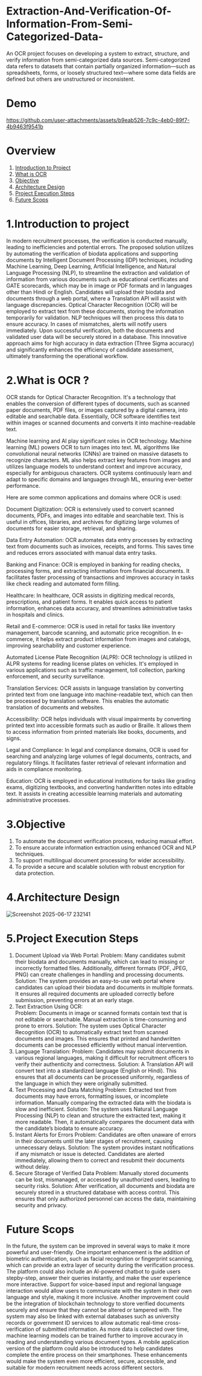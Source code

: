 # Extraction-And-Verification-Of-Information-From-Semi-Categorized-Data-
An OCR project focuses on developing a system to extract, structure, and verify information from semi-categorized data sources. Semi-categorized data refers to datasets that contain partially organized information—such as spreadsheets, forms, or loosely structured text—where some data fields are defined but others are unstructured or inconsistent.

# Demo

https://github.com/user-attachments/assets/b9eab526-7c9c-4eb0-89f7-4b9463f9541b


# Overview
1. [Introduction to Project](#intro)
2. [What is OCR](#ocr)
3. [Objective](#goal)
4. [Architecture Design](#archi)
5. [Project Execution Steps](#execute)
6. [Future Scops](#future)
   
# 1.Introduction to project
<a name="intro"></a>

In modern recruitment processes, the verification is conducted manually, leading to inefficiencies and potential errors. The proposed solution utilizes by automating the verification of biodata applications and supporting documents by Intelligent Document Processing (IDP) techniques, including Machine Learning, Deep Learning, Artificial Intelligence, and Natural Language Processing (NLP), to streamline the extraction and validation of information from various documents such as educational certificates and GATE scorecards, which may be in image or PDF formats and in languages other than Hindi or English. Candidates will upload their biodata and documents through a web portal, where a Translation API will assist with language discrepancies. Optical Character Recognition (OCR) will be employed to extract text from these documents, storing the information temporarily for validation. NLP techniques will then process this data to ensure accuracy. In cases of mismatches, alerts will notify users immediately. Upon successful verification, both the documents and validated user data will be securely stored in a database. This innovative approach aims for high accuracy in data extraction (Three Sigma accuracy) and significantly enhances the efficiency of candidate assessment, ultimately transforming the operational workflow.

# 2.What is OCR ?

<a name="ocr"></a>
OCR stands for Optical Character Recognition. It's a technology that enables the conversion of different types of documents, such as scanned paper documents, PDF files, or images captured by a digital camera, into editable and searchable data. Essentially, OCR software identifies text within images or scanned documents and converts it into machine-readable text.

Machine learning and AI play significant roles in OCR technology. Machine learning (ML) powers OCR to turn images into text. ML algorithms like convolutional neural networks (CNNs) are trained on massive datasets to recognize characters. ML also helps extract key features from images and utilizes language models to understand context and improve accuracy, especially for ambiguous characters. OCR systems continuously learn and adapt to specific domains and languages through ML, ensuring ever-better performance.

Here are some common applications and domains where OCR is used:

Document Digitization: OCR is extensively used to convert scanned documents, PDFs, and images into editable and searchable text. This is useful in offices, libraries, and archives for digitizing large volumes of documents for easier storage, retrieval, and sharing.

Data Entry Automation: OCR automates data entry processes by extracting text from documents such as invoices, receipts, and forms. This saves time and reduces errors associated with manual data entry tasks.

Banking and Finance: OCR is employed in banking for reading checks, processing forms, and extracting information from financial documents. It facilitates faster processing of transactions and improves accuracy in tasks like check reading and automated form filling.

Healthcare: In healthcare, OCR assists in digitizing medical records, prescriptions, and patient forms. It enables quick access to patient information, enhances data accuracy, and streamlines administrative tasks in hospitals and clinics.

Retail and E-commerce: OCR is used in retail for tasks like inventory management, barcode scanning, and automatic price recognition. In e-commerce, it helps extract product information from images and catalogs, improving searchability and customer experience.

Automated License Plate Recognition (ALPR): OCR technology is utilized in ALPR systems for reading license plates on vehicles. It's employed in various applications such as traffic management, toll collection, parking enforcement, and security surveillance.

Translation Services: OCR assists in language translation by converting printed text from one language into machine-readable text, which can then be processed by translation software. This enables the automatic translation of documents and websites.

Accessibility: OCR helps individuals with visual impairments by converting printed text into accessible formats such as audio or Braille. It allows them to access information from printed materials like books, documents, and signs.

Legal and Compliance: In legal and compliance domains, OCR is used for searching and analyzing large volumes of legal documents, contracts, and regulatory filings. It facilitates faster retrieval of relevant information and aids in compliance monitoring.

Education: OCR is employed in educational institutions for tasks like grading exams, digitizing textbooks, and converting handwritten notes into editable text. It assists in creating accessible learning materials and automating administrative processes.

# 3.Objective
<a name="goal"></a>
1. To automate the document verification process, reducing manual effort.
2. To ensure accurate information extraction using enhanced OCR and NLP techniques.
3. To support multilingual document processing for wider accessibility.
4. To provide a secure and scalable solution with robust encryption for data protection.

# 4.Architecture Design
<a name="archi"><a/>
![Screenshot 2025-06-17 232141](https://github.com/user-attachments/assets/0cd6b005-2dd3-4cd9-af1b-965e52bc27a2)

# 5.Project Execution Steps
<a name="execute"></a>

1.	Document Upload via Web Portal: 
Problem:  Many candidates submit their biodata and documents manually, which can lead to missing or incorrectly formatted files. Additionally, different formats (PDF, JPEG, PNG) can create challenges in handling and processing documents. 
Solution: The system provides an easy-to-use web portal where candidates can upload their biodata and documents in multiple formats. It ensures all required documents are uploaded correctly before submission, preventing errors at an early stage. 
2.	Text Extraction Using OCR:  
Problem: Documents in image or scanned formats contain text that is not editable or searchable. Manual extraction is time-consuming and prone to errors. 
Solution:  The system uses Optical Character Recognition (OCR) to automatically extract text from scanned documents and images. This ensures that printed and handwritten documents can be processed efficiently without manual intervention. 
3.	Language Translation: 
Problem: Candidates may submit documents in various regional languages, making it difficult for recruitment officers to verify their authenticity and correctness. 
Solution: A Translation API will convert text into a standardized language (English or Hindi). This ensures that all documents can be processed uniformly, regardless of the language in which they were originally submitted. 
4. Text Processing and Data Matching 
Problem: Extracted text from documents may have errors, formatting issues, or incomplete information. Manually comparing the extracted data with the biodata is slow and inefficient. 
Solution: The system uses Natural Language Processing (NLP) to clean and structure the extracted text, making it more readable. Then, it automatically compares the document data with the candidate’s biodata to ensure accuracy. 
5. Instant Alerts for Errors 
Problem: Candidates are often unaware of errors in their documents until the later stages of recruitment, causing unnecessary delays. 
Solution: The system provides instant notifications if any mismatch or issue is detected. Candidates are alerted immediately, allowing them to correct and resubmit their documents without delay. 
6. Secure Storage of Verified Data 
Problem: Manually stored documents can be lost, mismanaged, or accessed by unauthorized users, leading to security risks. 
Solution:  After verification, all documents and biodata are securely stored in a structured database with access control. This ensures that only authorized personnel can access the data, maintaining security and privacy.

# Future Scops
<a name="future"></a>
In the future, the system can be improved in several ways to make it more powerful and user-friendly. One important enhancement is the addition of biometric authentication, such as facial recognition or fingerprint scanning, which can provide an extra layer of security during the verification process. The platform could also include an AI-powered chatbot to guide users stepby-step, answer their queries instantly, and make the user experience more interactive. Support for voice-based input and regional language interaction would allow users to communicate with the system in their own language and style, making it more inclusive. Another improvement could be the integration of blockchain technology to store verified documents securely and ensure that they cannot be altered or tampered with. The system may also be linked with external databases such as university records or government ID services to allow automatic real-time cross-verification of submitted information. As more data is collected over time, machine learning models can be trained further to improve accuracy in reading and understanding various document types. A mobile application version of the platform could also be introduced to help candidates complete the entire process on their smartphones. These enhancements would make the system even more efficient, secure, accessible, and suitable for modern recruitment needs across different sectors.   


